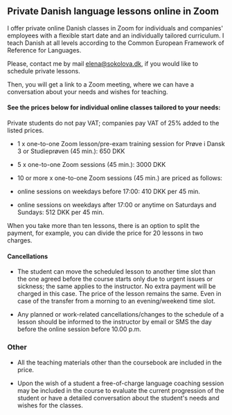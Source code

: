 
## Private Danish language lessons online in Zoom

I offer private online Danish classes in Zoom for individuals and companies' employees with a flexible start date and an individually tailored curriculum. I teach Danish at all levels according to the Common European Framework of Reference for Languages. 

Please, contact me by mail [elena@sokolova.dk](mailto:elena@sokolova.dk), if you would like to schedule private lessons.

Then, you will get a link to a Zoom meeting, where we can have a conversation about your needs and wishes for teaching. 

#### See the prices below for individual online classes tailored to your needs:

Private students do not pay VAT; companies pay VAT of 25% added to the listed prices.

* 1 x one-to-one Zoom lesson/pre-exam training session for Prøve i Dansk 3 or Studieprøven (45 min.): 650 DKK

* 5 x one-to-one Zoom sessions (45 min.): 3000 DKK

* 10 or more x one-to-one Zoom sessions (45 min.) are priced as follows:

- online sessions on weekdays before 17:00: 410 DKK per 45 min. 

- online sessions on weekdays after 17:00 or anytime on Saturdays and Sundays: 512 DKK per 45 min. 

When you take more than ten lessons, there is an option to split the payment, for example, you can divide the price for 20 lessons in two charges.  

#### Cancellations 

* The student can move the scheduled lesson to another time slot than the one agreed before the course starts only due to urgent issues or sickness; the same applies to the instructor.  No extra payment will be charged in this case. The price of the lesson remains the same. Even in case of the transfer from a morning to an evening/weekend time slot.

* Any planned or work-related cancellations/changes to the schedule of a lesson should be informed to the instructor by email or SMS the day before the online session before 10.00 p.m. 

### Other

* All the teaching materials other than the coursebook are included in the price. 

* Upon the wish of a student a free-of-charge language coaching session may be included in the course to evaluate the current progression of the
student or have a detailed conversation about the student's needs and wishes for the classes. 

